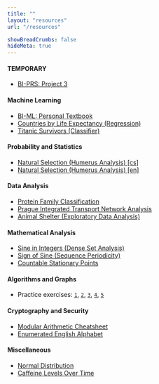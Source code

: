 ```yaml
---
title: ""
layout: "resources"
url: "/resources"

showBreadCrumbs: false
hideMeta: true
---
```


#### TEMPORARY
* [BI-PRS: Project 3](/resources/prs/bi-prs-project-03.html)

#### Machine Learning
* [BI-ML: Personal Textbook](/resources/ml/textbook/ml-textbook.pdf)
* [Countries by Life Expectancy (Regression)](/resources/ml/projects/life_expectancy.html)
* [Titanic Survivors (Classifier)](/resources/ml/projects/titanic.html)

#### Probability and Statistics
* [Natural Selection (Humerus Analysis) [cs]](/resources/pst/analysis.html)
* [Natural Selection (Humerus Analysis) [en]](/resources/pst/analysis-en.html)

#### Data Analysis
* [Protein Family Classification](/resources/viz/pfam-classification.html)
* [Prague Integrated Transport Network Analysis](/resources/viz/pid-network-analysis.html)
* [Animal Shelter (Exploratory Data Analysis)](/resources/viz/animal-shelter-eda.html)

#### Mathematical Analysis
* [Sine in Integers (Dense Set Analysis)](/resources/ma/sin-everywhere-dense/dense-sin.pdf)
* [Sign of Sine (Sequence Periodicity)](/resources/ma/sgn-sin-int-periodicity/sgn-sin.pdf)
* [Countable Stationary Points](/resources/ma/inf-saddles/inf-saddles.pdf)

#### Algorithms and Graphs
* Practice exercises:
[`1`](/resources/ag/ag01.pdf),
[`2`](/resources/ag/ag02.pdf),
[`3`](/resources/ag/ag03.pdf),
[`4`](/resources/ag/ag04.pdf),
[`5`](/resources/ag/ag05.pdf)

#### Cryptography and Security
* [Modular Arithmetic Cheatsheet](/resources/kab/kab-cheatsheet.pdf)
* [Enumerated English Alphabet](/resources/kab/alphabet.png)

#### Miscellaneous
* [Normal Distribution](/resources/pst/norm.html)
* [Caffeine Levels Over Time](/resources/misc/caffeine_levels.html)
